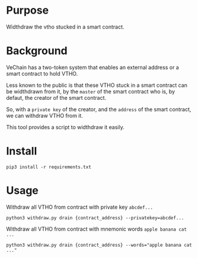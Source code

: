 # Purpose
Widthdraw the vtho stucked in a smart contract.

# Background
VeChain has a two-token system that enables an external address or a smart contract to hold VTHO.

Less known to the public is that these VTHO stuck in a smart contract can be widthdrawn from it, by
the `master` of the smart contract who is, by defaut, the creator of the smart contract.

So, with a `private key` of the creator, and the `address` of the smart contract, we can withdraw VTHO from it.

This tool provides a script to widthdraw it easily.

# Install

`pip3 install -r requirements.txt`

# Usage

Withdraw all VTHO from contract with private key `abcdef...`

`python3 withdraw.py drain {contract_address} --privatekey=abcdef... `

Withdraw all VTHO from contract with mnemonic words `apple banana cat ... `

`python3 withdraw.py drain {contract_address} --words="apple banana cat ..."`